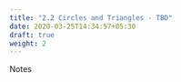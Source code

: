 ```yaml
---
title: "2.2 Circles and Triangles - TBD"
date: 2020-03-25T14:34:57+05:30
draft: true
weight: 2
---
```


Notes
